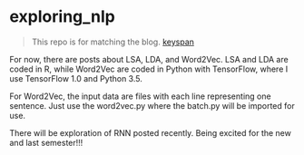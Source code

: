 # exploring_nlp
> This repo is for matching the blog. [keyspan](https://keyspan.github.io/)

For now, there are posts about LSA, LDA, and Word2Vec. LSA and LDA are coded in R, while Word2Vec are coded in Python with TensorFlow, where I use TensorFlow 1.0 and Python 3.5.

For Word2Vec, the input data are files with each line representing one sentence. Just use the word2vec.py where the batch.py will be imported for use.

There will be exploration of RNN posted recently.
Being excited for the new and last semester!!!
